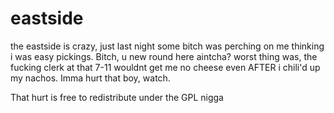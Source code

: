 # eastside
the eastside is crazy, just last night some bitch was perching on me thinking i was easy pickings. Bitch, u new round here aintcha? worst thing was, the fucking clerk at that 7-11 wouldnt get me no cheese even AFTER i chili'd up my nachos. Imma hurt that boy, watch.

That hurt is free to redistribute under the GPL nigga
